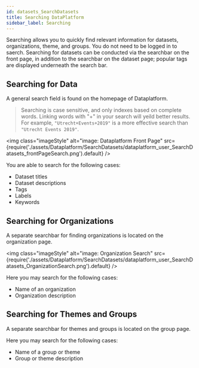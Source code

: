 ```yaml
---
id: datasets_SearchDatasets
title: Searching DataPlatform
sidebar_label: Searching
---
```


Searching allows you to quickly find relevant information for datasets, organizations, theme, and groups. You do not need to be logged in to saerch. Searching for datasets can be conducted via the searchbar on the front page, in addition to the searchbar on the dataset page; popular tags are displayed underneath the search bar.

## Searching for Data

A general search field is found on the homepage of Dataplatform.

> Searching is case sensitive, and only indexes based on complete words.
> Linking words with "+" in your search will yeild better results.
> For example, `"Utrecht+Events+2019"` is a more effective search than `"Utrecht Events 2019"`.

<img class="imageStyle" alt="image: Dataplatform Front Page" src={require('./assets/Dataplatform/SearchDatasets/dataplatform_user_SearchDatasets_frontPageSearch.png').default} />

You are able to search for the following cases:

- Dataset titles
- Dataset descriptions
- Tags
- Labels
- Keywords

## Searching for Organizations

A separate searchbar for finding organizations is located on the organization page.

<img class="imageStyle" alt="image: Organization Search" src={require('./assets/Dataplatform/SearchDatasets/dataplatform_user_SearchDatasets_OrganizationSearch.png').default} />

Here you may search for the following cases:

- Name of an organization
- Organization description

## Searching for Themes and Groups

A separate searchbar for themes and groups is located on the group page.

Here you may search for the following cases:

- Name of a group or theme
- Group or theme description
